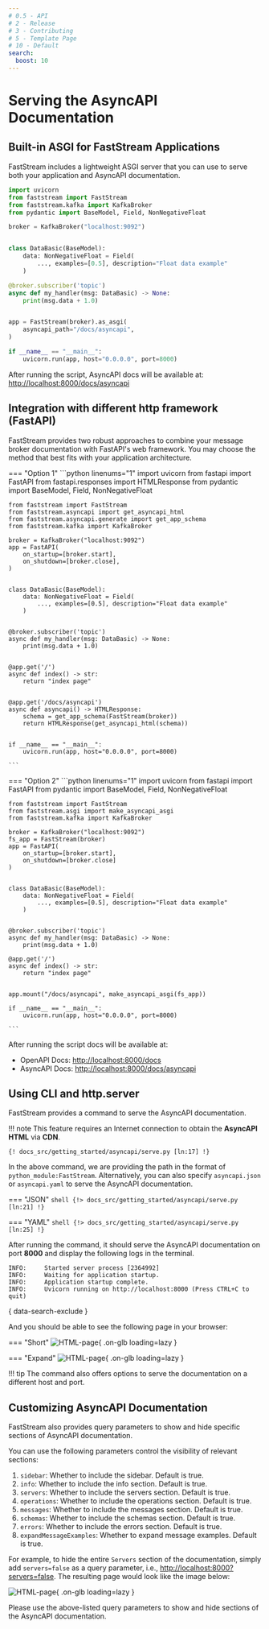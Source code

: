 ```yaml
---
# 0.5 - API
# 2 - Release
# 3 - Contributing
# 5 - Template Page
# 10 - Default
search:
  boost: 10
---
```


# Serving the AsyncAPI Documentation

## Built-in ASGI for FastStream Applications

FastStream includes a lightweight ASGI server that you can use to serve both your application and AsyncAPI documentation.

```python linenums="1"
import uvicorn
from faststream import FastStream
from faststream.kafka import KafkaBroker
from pydantic import BaseModel, Field, NonNegativeFloat

broker = KafkaBroker("localhost:9092")


class DataBasic(BaseModel):
    data: NonNegativeFloat = Field(
        ..., examples=[0.5], description="Float data example"
    )

@broker.subscriber('topic')
async def my_handler(msg: DataBasic) -> None:
    print(msg.data + 1.0)


app = FastStream(broker).as_asgi(
    asyncapi_path="/docs/asyncapi",
)

if __name__ == "__main__":
    uvicorn.run(app, host="0.0.0.0", port=8000)
```

After running the script, AsyncAPI docs will be available at: <http://localhost:8000/docs/asyncapi>

## Integration with different http framework (FastAPI)

FastStream provides two robust approaches to combine your message broker documentation with FastAPI's web framework.
You may choose the method that best fits with your application architecture.

=== "Option 1"
    ```python linenums="1"
    import uvicorn
    from fastapi import FastAPI
    from fastapi.responses import HTMLResponse
    from pydantic import BaseModel, Field, NonNegativeFloat

    from faststream import FastStream
    from faststream.asyncapi import get_asyncapi_html
    from faststream.asyncapi.generate import get_app_schema
    from faststream.kafka import KafkaBroker

    broker = KafkaBroker("localhost:9092")
    app = FastAPI(
        on_startup=[broker.start],
        on_shutdown=[broker.close],
    )


    class DataBasic(BaseModel):
        data: NonNegativeFloat = Field(
            ..., examples=[0.5], description="Float data example"
        )


    @broker.subscriber('topic')
    async def my_handler(msg: DataBasic) -> None:
        print(msg.data + 1.0)


    @app.get('/')
    async def index() -> str:
        return "index page"


    @app.get('/docs/asyncapi')
    async def asyncapi() -> HTMLResponse:
        schema = get_app_schema(FastStream(broker))
        return HTMLResponse(get_asyncapi_html(schema))


    if __name__ == "__main__":
        uvicorn.run(app, host="0.0.0.0", port=8000)

    ```

=== "Option 2"
    ```python linenums="1"
    import uvicorn
    from fastapi import FastAPI
    from pydantic import BaseModel, Field, NonNegativeFloat

    from faststream import FastStream
    from faststream.asgi import make_asyncapi_asgi
    from faststream.kafka import KafkaBroker

    broker = KafkaBroker("localhost:9092")
    fs_app = FastStream(broker)
    app = FastAPI(
        on_startup=[broker.start],
        on_shutdown=[broker.close]
    )


    class DataBasic(BaseModel):
        data: NonNegativeFloat = Field(
            ..., examples=[0.5], description="Float data example"
        )


    @broker.subscriber('topic')
    async def my_handler(msg: DataBasic) -> None:
        print(msg.data + 1.0)

    @app.get('/')
    async def index() -> str:
        return "index page"


    app.mount("/docs/asyncapi", make_asyncapi_asgi(fs_app))

    if __name__ == "__main__":
        uvicorn.run(app, host="0.0.0.0", port=8000)

    ```
After running the script docs will be available at:

* OpenAPI Docs: <http://localhost:8000/docs>
* AsyncAPI Docs: <http://localhost:8000/docs/asyncapi>

## Using CLI and http.server

FastStream provides a command to serve the AsyncAPI documentation.

!!! note
    This feature requires an Internet connection to obtain the **AsyncAPI HTML** via **CDN**.

```shell
{! docs_src/getting_started/asyncapi/serve.py [ln:17] !}
```

In the above command, we are providing the path in the format of `python_module:FastStream`. Alternatively, you can also specify `asyncapi.json` or `asyncapi.yaml` to serve the AsyncAPI documentation.

=== "JSON"
    ```shell
    {!> docs_src/getting_started/asyncapi/serve.py [ln:21] !}
    ```

=== "YAML"
    ```shell
    {!> docs_src/getting_started/asyncapi/serve.py [ln:25] !}
    ```

After running the command, it should serve the AsyncAPI documentation on port **8000** and display the following logs in the terminal.

```{.shell .no-copy}
INFO:     Started server process [2364992]
INFO:     Waiting for application startup.
INFO:     Application startup complete.
INFO:     Uvicorn running on http://localhost:8000 (Press CTRL+C to quit)
```
{ data-search-exclude }

And you should be able to see the following page in your browser:

=== "Short"
    ![HTML-page](../../../assets/img/AsyncAPI-basic-html-short.png){ .on-glb loading=lazy }

=== "Expand"
    ![HTML-page](../../../assets/img/AsyncAPI-basic-html-full.png){ .on-glb loading=lazy }

!!! tip
    The command also offers options to serve the documentation on a different host and port.

## Customizing AsyncAPI Documentation

FastStream also provides query parameters to show and hide specific sections of AsyncAPI documentation.

You can use the following parameters control the visibility of relevant sections:

1. `sidebar`: Whether to include the sidebar. Default is true.
1. `info`: Whether to include the info section. Default is true.
1. `servers`: Whether to include the servers section. Default is true.
1. `operations`: Whether to include the operations section. Default is true.
1. `messages`: Whether to include the messages section. Default is true.
1. `schemas`: Whether to include the schemas section. Default is true.
1. `errors`: Whether to include the errors section. Default is true.
1. `expandMessageExamples`: Whether to expand message examples. Default is true.

For example, to hide the entire `Servers` section of the documentation, simply add `servers=false` as a query parameter, i.e., <http://localhost:8000?servers=false>. The resulting page would look like the image below:

![HTML-page](../../../assets/img/AsyncAPI-hidden-servers.png){ .on-glb loading=lazy }

Please use the above-listed query parameters to show and hide sections of the AsyncAPI documentation.
